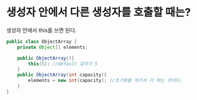 # 생성자 안에서 다른 생성자를 호출할 때는?

생성자 안에서 this를 쓰면 된다.

```java
public class ObjectArray {
	private Object[] elements;

	public ObjectArray(){
		this(5); //default 길이가 5
	}
	public ObjectArray(int capacity){
		elements = new int[capacity]; //초기화를 여기서 다 하는 것이다.
	}
}
```